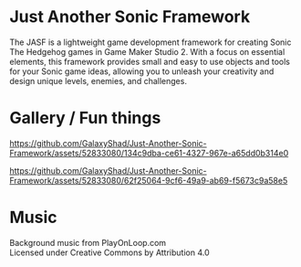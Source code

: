 # Just Another Sonic Framework
The JASF is a lightweight game development framework for creating Sonic The Hedgehog games in Game Maker Studio 2. With a focus on essential elements, this framework provides small and easy to use objects and tools for your Sonic game ideas, allowing you to unleash your creativity and design unique levels, enemies, and challenges.
# Gallery / Fun things
https://github.com/GalaxyShad/Just-Another-Sonic-Framework/assets/52833080/134c9dba-ce61-4327-967e-a65dd0b314e0

https://github.com/GalaxyShad/Just-Another-Sonic-Framework/assets/52833080/62f25064-9cf6-49a9-ab69-f5673c9a58e5



# Music
Background music from PlayOnLoop.com<br>
Licensed under Creative Commons by Attribution 4.0
